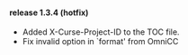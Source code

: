 #### release 1.3.4 (hotfix)

- Added X-Curse-Project-ID to the TOC file.
- Fix invalid option in `format' from OmniCC
